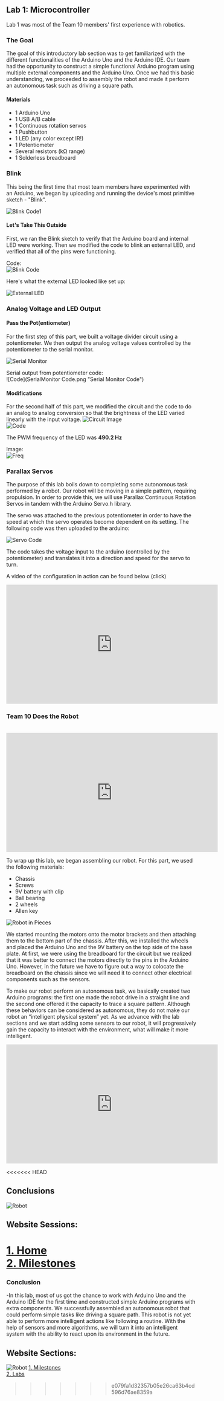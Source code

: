 ## Lab 1: Microcontroller
Lab 1 was most of the Team 10 members' first experience with robotics.
### The Goal

The goal of this introductory lab section was to get familiarized with the different functionalities of the Arduino Uno and the Arduino IDE. Our team had the opportunity to construct a simple functional Arduino program using multiple external components and the Arduino Uno. Once we had this basic understanding, we proceeded to assembly the robot and made it perform an autonomous task such as driving a square path.

#### Materials

- 1 Arduino Uno
- 1 USB A/B cable
- 1 Continuous rotation servos
- 1 Pushbutton
- 1 LED (any color except IR!)
- 1 Potentiometer
- Several resistors (kΩ range)
- 1 Solderless breadboard

### Blink
This being the first time that most team members have experimented with an Arduino, we began by uploading and running the device's most primitive sketch - "Blink".

![Blink Code1](BlinkBasic.png "Blink Code1")

#### Let's Take This Outside

First, we ran the Blink sketch to verify that the Arduino board and internal LED were working. Then we modified the code to blink an external LED, and verified that all of the pins were functioning.

Code:<br>
![Blink Code](Selection_002.png "Blink Code")

Here's what the external LED looked like set up: <br>

![External LED](IMG_3192.JPG "External LED")

### Analog Voltage and LED Output
#### Pass the Pot(entiometer)
For the first step of this part, we built a voltage divider circuit using a potentiometer. We then output the analog voltage values controlled by the potentiometer to the serial monitor.

![Serial Monitor](SerialMonitor.png "Serial Monitor")

Serial output from potentiometer code:<br>
![Code](SerialMonitor Code.png "Serial Monitor Code")

#### Modifications
For the second half of this part, we modified the circuit and the code to do an analog to analog conversion so that the brightness of the LED varied linearly with the input voltage.
![Circuit Image](IMG_3195.JPG "Circuit Image")
<br>
![Code](3195Code.png "Circuit Code")

The PWM frequency of the LED was **490.2 Hz**

Image:<br>
![Freq](PWNFreq.png "PWN Frequency")

### Parallax Servos
The purpose of this lab boils down to completing some autonomous task performed by a robot. Our robot will be moving in a simple pattern, requiring propulsion. In order to provide this, we will use Parallax Continuous Rotation Servos in tandem with the Arduino Servo.h library.

The servo was attached to the previous potentiometer in order to have the speed at which the servo operates become dependent on its setting. The following code was then uploaded to the arduino:

![Servo Code](ServoCode.png "Servo Code")

The code takes the voltage input to the arduino (controlled by the potentiometer) and translates it into a direction and speed for the servo to turn.

A video of the configuration in action can be found below (click)<br>

<iframe width="560" height="315" src="https://www.youtube.com/embed/RKeNJGQvyiw?rel=0" frameborder="0" allowfullscreen></iframe>


### Team 10 Does the Robot
<br>

<iframe width="560" height="315" src="https://www.youtube.com/embed/w1iMTuMnZG8?rel=0" frameborder="0" allowfullscreen></iframe>


To wrap up this lab, we began assembling our robot. For this part, we used the following materials:
- Chassis
- Screws
- 9V battery with clip
- Ball bearing
- 2 wheels
- Allen key

![Robot in Pieces](whenAMommyRobotAndADaddyRobotLoveEachOtherVeryMuch.png "Robot Baby")

We started mounting the motors onto the motor brackets and then attaching them to the bottom part of the chassis. After this, we installed the wheels and placed the Arduino Uno and the 9V battery on the top side of the base plate. At first, we were using the breadboard for the circuit but we realized that it was better to connect the motors directly to the pins in the Arduino Uno. However, in the future we have to figure out a way to colocate the breadboard on the chassis since we will need it to connect other electrical components such as the sensors.

To make our robot perform an autonomous task, we basically created two Arduino programs: the first one made the robot drive in a straight line and the second one offered it the capacity to trace a square pattern. Although these behaviors can be considered as autonomous, they do not make our robot an “intelligent physical system” yet. As we advance with the lab sections and we start adding some sensors to our robot, it will progressively gain the capacity to interact with the environment, what will make it more intelligent.  

<iframe width="560" height="315" src="https://www.youtube.com/embed/PooEK1s3c94?rel=0" frameborder="0" allowfullscreen></iframe>

<<<<<<< HEAD
## Conclusions



![Robot](RobotCar.jpg)

## Website Sessions:

[1. Home](index.md)  
[2. Milestones]()
=======
### Conclusion
-In this lab, most of us got the chance to work with Arduino Uno and the Arduino IDE for the first time and constructed simple Arduino programs with extra components. We successfully assembled an autonomous robot that could perform simple tasks like driving a square path. This robot is not yet able to perform more intelligent actions like following a routine. With the help of sensors and more algorithms, we will turn it into an intelligent system with the ability to react upon its environment in the future.
## Website Sections:
 
![Robot](RobotCar.jpg "Robot")
[1. Milestones](documents/) <br>
[2. Labs](labs/labsessions.md) <br>
>>>>>>> e079fa1d32357b05e26ca63b4cd596d76ae8359a
